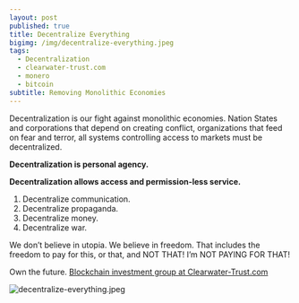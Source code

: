 ```yaml
---
layout: post
published: true
title: Decentralize Everything
bigimg: /img/decentralize-everything.jpeg
tags:
  - Decentralization
  - clearwater-trust.com
  - monero
  - bitcoin
subtitle: Removing Monolithic Economies
---
```

Decentralization is our fight against monolithic economies.  Nation States and corporations that depend on creating conflict, organizations that feed on fear and terror, all systems controlling access to markets must be decentralized.

**Decentralization is personal agency.**

**Decentralization allows access and permission-less service.**


1. Decentralize communication.
2. Decentralize propaganda.
3. Decentralize money.
4. Decentralize war.


We don’t believe in utopia. We believe in freedom. That includes the freedom to pay for this, or that, and NOT THAT! I’m NOT PAYING FOR THAT!

Own the future. [Blockchain investment group at Clearwater-Trust.com](https://clearwater-trust.com)

![decentralize-everything.jpeg]({{site.baseurl}}/img/decentralize-everything.jpeg)
